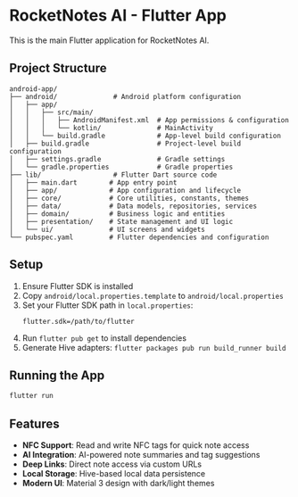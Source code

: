 # RocketNotes AI - Flutter App

This is the main Flutter application for RocketNotes AI.

## Project Structure

```
android-app/
├── android/              # Android platform configuration
│   ├── app/
│   │   ├── src/main/
│   │   │   ├── AndroidManifest.xml  # App permissions & configuration
│   │   │   └── kotlin/              # MainActivity
│   │   └── build.gradle             # App-level build configuration
│   ├── build.gradle                 # Project-level build configuration
│   ├── settings.gradle              # Gradle settings
│   └── gradle.properties            # Gradle properties
├── lib/                  # Flutter Dart source code
│   ├── main.dart        # App entry point
│   ├── app/             # App configuration and lifecycle
│   ├── core/            # Core utilities, constants, themes
│   ├── data/            # Data models, repositories, services
│   ├── domain/          # Business logic and entities
│   ├── presentation/    # State management and UI logic
│   └── ui/              # UI screens and widgets
└── pubspec.yaml         # Flutter dependencies and configuration
```

## Setup

1. Ensure Flutter SDK is installed
2. Copy `android/local.properties.template` to `android/local.properties`
3. Set your Flutter SDK path in `local.properties`:
   ```
   flutter.sdk=/path/to/flutter
   ```
4. Run `flutter pub get` to install dependencies
5. Generate Hive adapters: `flutter packages pub run build_runner build`

## Running the App

```bash
flutter run
```

## Features

- **NFC Support**: Read and write NFC tags for quick note access
- **AI Integration**: AI-powered note summaries and tag suggestions  
- **Deep Links**: Direct note access via custom URLs
- **Local Storage**: Hive-based local data persistence
- **Modern UI**: Material 3 design with dark/light themes